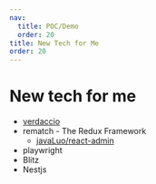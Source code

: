```yaml
---
nav:
  title: POC/Demo
  order: 20
title: New Tech for Me
order: 20
---
```


# New tech for me

- [verdaccio](https://verdaccio.org/)
- rematch - The Redux Framework
  - [javaLuo/react-admin](https://github.com/javaLuo/react-admin)
- playwright
- Blitz
- Nestjs